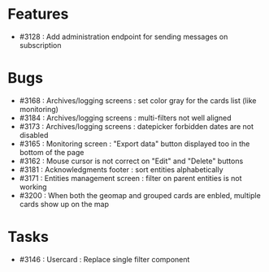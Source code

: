# Features

* #3128 : Add administration endpoint for sending messages on subscription

# Bugs

* #3168 : Archives/logging screens : set color gray for the cards list (like monitoring)
* #3184 : Archives/logging screens : multi-filters not well aligned
* #3173 : Archives/logging screens : datepicker forbidden dates are not disabled
* #3165 : Monitoring screen : "Export data" button displayed too in the bottom of the page
* #3162 : Mouse cursor is not correct on "Edit" and "Delete" buttons
* #3181 : Acknowledgments footer : sort entities alphabetically
* #3171 : Entities management screen : filter on parent entities is not working
* #3200 : When both the geomap and grouped cards are enbled, multiple cards show up on the map


# Tasks

* #3146 : Usercard : Replace single filter component
